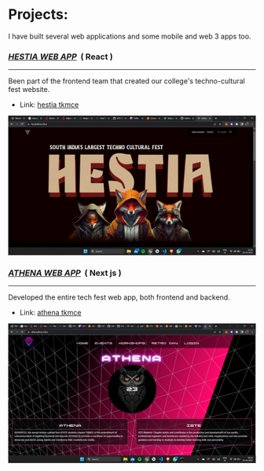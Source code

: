 # Projects:

I have built several web applications and some mobile and web 3 apps too.

<h3><u><strong><i>HESTIA WEB APP</i></strong></u> &nbsp;( React )</h3>
<hr />

Been part of the frontend team that created our college's techno-cultural fest website.

- Link: <a href="https://hestiatkmce.live/" target="_blank">hestia tkmce<a/>

![Hestia](/assets/hestia.png)
  
  
<h3><u><strong><i>ATHENA WEB APP</i></strong></u> &nbsp;( Next js )</h3>
<hr />

Developed the entire tech fest web app, both frontend and backend.

- Link: <a href="https://athenatkmce.live/" target="_blank">athena tkmce<a/>

![Hestia](/assets/athena.png)
